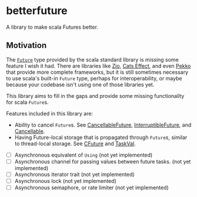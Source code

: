 # betterfuture

A library to make scala Futures better.

## Motivation

The [`Future`](https://www.scala-lang.org/api/3.5.1/scala/concurrent/Future.html) type provided by the scala standard library is missing some feature I wish it had.
There are libraries like [Zio](https://zio.dev/), [Cats Effect](https://typelevel.org/cats-effect/), and even [Pekko](https://pekko.apache.org/) that provide
more complete frameworks, but it is still sometimes necessary to use scala's built-in `Future` type, perhaps for interoperability, or maybe because your codebase isn't
using one of those libraries yet.

This library aims to fill in the gaps and provide some missing functionality for scala `Future`s.

Features included in this library are:

- Ability to cancel `Future`s. See [CancellableFuture](src/CancellableFuture.scala),
  [InterruptibleFuture](src/InterruptibleFuture.scala), and [Cancellable](src/Cancellable.scala).
- Having Future-local storage that is propagated through `Future`s, similar to
  thread-local storage. See [CFuture](src/CFuture.scala) and [TaskVal](src/TaskVal.scala).
- [ ] Asynchronous equivalent of `Using` (not yet implemented)
- [ ] Asynchronous channel for passing values between future tasks. (not yet implemented)
- [ ] Asynchronous iterator trait (not yet implemented)
- [ ] Asynchronous lock (not yet implemented)
- [ ] Asynchronous semaphore, or rate limiter (not yet implemented)
